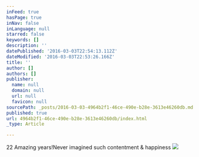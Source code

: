 ```yaml
---
inFeed: true
hasPage: true
inNav: false
inLanguage: null
starred: false
keywords: []
description: ''
datePublished: '2016-03-03T22:54:13.112Z'
dateModified: '2016-03-03T22:53:26.166Z'
title: ''
author: []
authors: []
publisher:
  name: null
  domain: null
  url: null
  favicon: null
sourcePath: _posts/2016-03-03-4964b2f1-46ce-490e-b28e-3613e46260db.md
published: true
url: 4964b2f1-46ce-490e-b28e-3613e46260db/index.html
_type: Article

---
```

22 Amazing years!Never imagined such contentment & happiness
![](https://the-grid-user-content.s3-us-west-2.amazonaws.com/dd4509c1-c44f-467b-af45-d3ab4b531232.jpg)